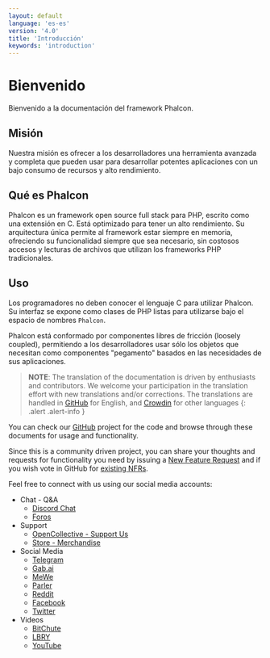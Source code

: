 ```yaml
---
layout: default
language: 'es-es'
version: '4.0'
title: 'Introducción'
keywords: 'introduction'
---
```


# Bienvenido

Bienvenido a la documentación del framework Phalcon.

## Misión

Nuestra misión es ofrecer a los desarrolladores una herramienta avanzada y completa que pueden usar para desarrollar potentes aplicaciones con un bajo consumo de recursos y alto rendimiento.

## Qué es Phalcon

Phalcon es un framework open source full stack para PHP, escrito como una extensión en C. Está optimizado para tener un alto rendimiento. Su arquitectura única permite al framework estar siempre en memoria, ofreciendo su funcionalidad siempre que sea necesario, sin costosos accesos y lecturas de archivos que utilizan los frameworks PHP tradicionales.

## Uso

Los programadores no deben conocer el lenguaje C para utilizar Phalcon. Su interfaz se expone como clases de PHP listas para utilizarse bajo el espacio de nombres `Phalcon`.

Phalcon está conformado por componentes libres de fricción (loosely coupled), permitiendo a los desarrolladores usar sólo los objetos que necesitan como componentes "pegamento" basados en las necesidades de sus aplicaciones.

> **NOTE**: The translation of the documentation is driven by enthusiasts and contributors. We welcome your participation in the translation effort with new translations and/or corrections. The translations are handled in [GitHub](https://github.com/phalcon/docs) for English, and [Crowdin](https://crowdin.com/project/phalcon-documentation) for other languages
{: .alert .alert-info }

You can check our [GitHub](https://github.com/phalcon/cphalcon) project for the code and browse through these documents for usage and functionality.

Since this is a community driven project, you can share your thoughts and requests for functionality you need by issuing a [New Feature Request](new-feature-request) and if you wish vote in GitHub for [existing NFRs](new-feature-request-list).

Feel free to connect with us using our social media accounts:

- Chat - Q&A 
  - [Discord Chat](https://phalcon.io/discord)
  - [Foros](https://phalcon.link/forum)
- Support 
  - [OpenCollective - Support Us](https://phalcon.io/fund)
  - [Store - Merchandise](https://phalcon.io/store)
- Social Media 
  - [Telegram](https://phalcon.io/telegram)
  - [Gab.ai](https://phalcon.io/gab)
  - [MeWe](https://phalcon.io/mewe)
  - [Parler](https://phalcon.io/parler)
  - [Reddit](https://phalcon.io/reddit)
  - [Facebook](https://phalcon.io/fb)
  - [Twitter](https://phalcon.io/t)
- Videos 
  - [BitChute](https://phalcon.io/bitchute)
  - [LBRY](https://phalcon.io/lbry)
  - [YouTube](https://phalcon.io/youtube)